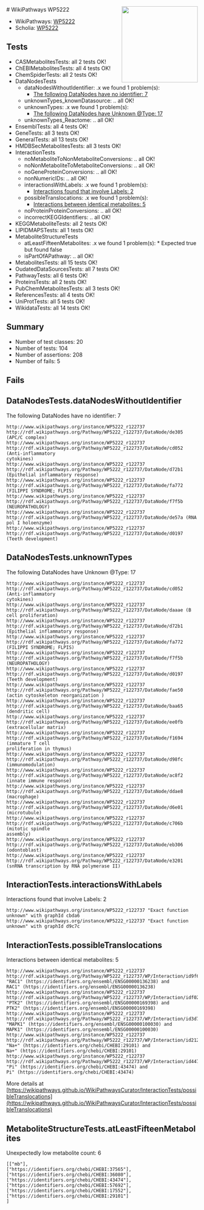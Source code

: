 <img style="float: right; width: 200px" src="https://upload.wikimedia.org/wikipedia/commons/thumb/8/83/Wplogo_with_text_500.png/640px-Wplogo_with_text_500.png" />
# WikiPathways WP5222

* WikiPathways: [WP5222](https://new.wikipathways.org/pathways/WP5222)
* Scholia: [WP5222](https://scholia.toolforge.org/wikipathways/WP5222)
## Tests
* CASMetabolitesTests: all 2 tests OK!
* ChEBIMetabolitesTests: all 4 tests OK!
* ChemSpiderTests: all 2 tests OK!
* DataNodesTests
    * dataNodesWithoutIdentifier: .x we found 1 problem(s):
        * [The following DataNodes have no identifier: 7](#d2d32fa6)
    * unknownTypes_knownDatasource: .. all OK!
    * unknownTypes: .x we found 1 problem(s):
        * [The following DataNodes have Unknown @Type: 17](#ef950838)
    * unknownTypes_Reactome: .. all OK!
* EnsemblTests: all 4 tests OK!
* GeneTests: all 3 tests OK!
* GeneralTests: all 13 tests OK!
* HMDBSecMetabolitesTests: all 3 tests OK!
* InteractionTests
    * noMetaboliteToNonMetaboliteConversions: .. all OK!
    * noNonMetaboliteToMetaboliteConversions: .. all OK!
    * noGeneProteinConversions: .. all OK!
    * nonNumericIDs: .. all OK!
    * interactionsWithLabels: .x we found 1 problem(s):
        * [Interactions found that involve Labels: 2](#630d2679)
    * possibleTranslocations: .x we found 1 problem(s):
        * [Interactions between identical metabolites: 5](#d59038c8)
    * noProteinProteinConversions: .. all OK!
    * incorrectKEGGIdentifiers: .. all OK!
* KEGGMetaboliteTests: all 2 tests OK!
* LIPIDMAPSTests: all 1 tests OK!
* MetaboliteStructureTests
    * atLeastFifteenMetabolites: .x we found 1 problem(s):
            * Expected true but found false
    * isPartOfAPathway: .. all OK!
* MetabolitesTests: all 15 tests OK!
* OudatedDataSourcesTests: all 7 tests OK!
* PathwayTests: all 6 tests OK!
* ProteinsTests: all 2 tests OK!
* PubChemMetabolitesTests: all 3 tests OK!
* ReferencesTests: all 4 tests OK!
* UniProtTests: all 5 tests OK!
* WikidataTests: all 14 tests OK!


## Summary

* Number of test classes: 20
* Number of tests: 104
* Number of assertions: 208
* Number of fails: 5

## Fails

<a name="d2d32fa6" />

## DataNodesTests.dataNodesWithoutIdentifier

The following DataNodes have no identifier: 7
```
http://www.wikipathways.org/instance/WP5222_r122737 http://rdf.wikipathways.org/Pathway/WP5222_r122737/DataNode/de305 (APC/C complex)
http://www.wikipathways.org/instance/WP5222_r122737 http://rdf.wikipathways.org/Pathway/WP5222_r122737/DataNode/cd052 (Anti-inflammatory
cytokines)
http://www.wikipathways.org/instance/WP5222_r122737 http://rdf.wikipathways.org/Pathway/WP5222_r122737/DataNode/d72b1 (Epithelial inflammatory response)
http://www.wikipathways.org/instance/WP5222_r122737 http://rdf.wikipathways.org/Pathway/WP5222_r122737/DataNode/fa772 (FILIPPI SYNDROME; FLPIS)
http://www.wikipathways.org/instance/WP5222_r122737 http://rdf.wikipathways.org/Pathway/WP5222_r122737/DataNode/f7f5b (NEUROPATHOLOGY)
http://www.wikipathways.org/instance/WP5222_r122737 http://rdf.wikipathways.org/Pathway/WP5222_r122737/DataNode/de57a (RNA pol I holoenzyme)
http://www.wikipathways.org/instance/WP5222_r122737 http://rdf.wikipathways.org/Pathway/WP5222_r122737/DataNode/d0197 (Teeth development)
```

<a name="ef950838" />

## DataNodesTests.unknownTypes

The following DataNodes have Unknown @Type: 17
```
http://www.wikipathways.org/instance/WP5222_r122737 http://rdf.wikipathways.org/Pathway/WP5222_r122737/DataNode/cd052 (Anti-inflammatory
cytokines)
http://www.wikipathways.org/instance/WP5222_r122737 http://rdf.wikipathways.org/Pathway/WP5222_r122737/DataNode/daaae (B cell proliferation)
http://www.wikipathways.org/instance/WP5222_r122737 http://rdf.wikipathways.org/Pathway/WP5222_r122737/DataNode/d72b1 (Epithelial inflammatory response)
http://www.wikipathways.org/instance/WP5222_r122737 http://rdf.wikipathways.org/Pathway/WP5222_r122737/DataNode/fa772 (FILIPPI SYNDROME; FLPIS)
http://www.wikipathways.org/instance/WP5222_r122737 http://rdf.wikipathways.org/Pathway/WP5222_r122737/DataNode/f7f5b (NEUROPATHOLOGY)
http://www.wikipathways.org/instance/WP5222_r122737 http://rdf.wikipathways.org/Pathway/WP5222_r122737/DataNode/d0197 (Teeth development)
http://www.wikipathways.org/instance/WP5222_r122737 http://rdf.wikipathways.org/Pathway/WP5222_r122737/DataNode/fae50 (actin cytoskeleton reorganization )
http://www.wikipathways.org/instance/WP5222_r122737 http://rdf.wikipathways.org/Pathway/WP5222_r122737/DataNode/baa65 (dendritic cell)
http://www.wikipathways.org/instance/WP5222_r122737 http://rdf.wikipathways.org/Pathway/WP5222_r122737/DataNode/ee0fb (extracellular matrix)
http://www.wikipathways.org/instance/WP5222_r122737 http://rdf.wikipathways.org/Pathway/WP5222_r122737/DataNode/f1694 (immature T cell
proliferation in thymus)
http://www.wikipathways.org/instance/WP5222_r122737 http://rdf.wikipathways.org/Pathway/WP5222_r122737/DataNode/d98fc (immunomodulation)
http://www.wikipathways.org/instance/WP5222_r122737 http://rdf.wikipathways.org/Pathway/WP5222_r122737/DataNode/ac8f2 (innate immune response)
http://www.wikipathways.org/instance/WP5222_r122737 http://rdf.wikipathways.org/Pathway/WP5222_r122737/DataNode/ddae8 (macrophage)
http://www.wikipathways.org/instance/WP5222_r122737 http://rdf.wikipathways.org/Pathway/WP5222_r122737/DataNode/d6e01 (microtubule)
http://www.wikipathways.org/instance/WP5222_r122737 http://rdf.wikipathways.org/Pathway/WP5222_r122737/DataNode/c706b (mitotic spindle
assembly)
http://www.wikipathways.org/instance/WP5222_r122737 http://rdf.wikipathways.org/Pathway/WP5222_r122737/DataNode/eb306 (odontoblast)
http://www.wikipathways.org/instance/WP5222_r122737 http://rdf.wikipathways.org/Pathway/WP5222_r122737/DataNode/e3201 (snRNA transcription by RNA polymerase II)
```

<a name="630d2679" />

## InteractionTests.interactionsWithLabels

Interactions found that involve Labels: 2
```
http://www.wikipathways.org/instance/WP5222_r122737 "Exact function unknown" with graphId cbda6
http://www.wikipathways.org/instance/WP5222_r122737 "Exact function unknown" with graphId d9c7c
```

<a name="d59038c8" />

## InteractionTests.possibleTranslocations

Interactions between identical metabolites: 5
```
http://www.wikipathways.org/instance/WP5222_r122737 http://rdf.wikipathways.org/Pathway/WP5222_r122737/WP/Interaction/id9f604d1a "RAC1" (https://identifiers.org/ensembl/ENSG00000136238) and 
RAC1" (https://identifiers.org/ensembl/ENSG00000136238)
http://www.wikipathways.org/instance/WP5222_r122737 http://rdf.wikipathways.org/Pathway/WP5222_r122737/WP/Interaction/idf0266a32 "PTK2" (https://identifiers.org/ensembl/ENSG00000169398) and 
PTK2" (https://identifiers.org/ensembl/ENSG00000169398)
http://www.wikipathways.org/instance/WP5222_r122737 http://rdf.wikipathways.org/Pathway/WP5222_r122737/WP/Interaction/id3d7e0699 "MAPK1" (https://identifiers.org/ensembl/ENSG00000100030) and 
MAPK1" (https://identifiers.org/ensembl/ENSG00000100030)
http://www.wikipathways.org/instance/WP5222_r122737 http://rdf.wikipathways.org/Pathway/WP5222_r122737/WP/Interaction/id212e0ce6 "Na+" (https://identifiers.org/chebi/CHEBI:29101) and 
Na+" (https://identifiers.org/chebi/CHEBI:29101)
http://www.wikipathways.org/instance/WP5222_r122737 http://rdf.wikipathways.org/Pathway/WP5222_r122737/WP/Interaction/id44743419 "Pi" (https://identifiers.org/chebi/CHEBI:43474) and 
Pi" (https://identifiers.org/chebi/CHEBI:43474)
```

More details at [https://wikipathways.github.io/WikiPathwaysCurator/InteractionTests/possibleTranslocations](https://wikipathways.github.io/WikiPathwaysCurator/InteractionTests/possibleTranslocations)

<a name="6d429199" />

## MetaboliteStructureTests.atLeastFifteenMetabolites

Unexpectedly low metabolite count: 6

```
[["mb"],
["https://identifiers.org/chebi/CHEBI:37565"],
["https://identifiers.org/chebi/CHEBI:36080"],
["https://identifiers.org/chebi/CHEBI:43474"],
["https://identifiers.org/chebi/CHEBI:57692"],
["https://identifiers.org/chebi/CHEBI:17552"],
["https://identifiers.org/chebi/CHEBI:29101"]
]
```

